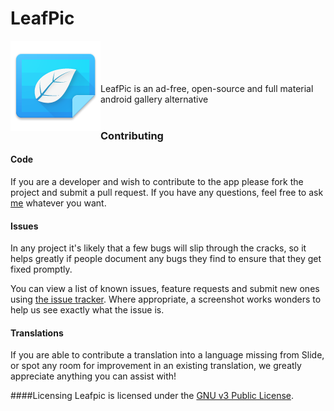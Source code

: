 # LeafPic
<img src="app/src/main/res/mipmap-xxhdpi/ic_launcher.png" align="left" > </br></br></br></br>LeafPic is an ad-free, open-source and full material android gallery alternative
</br></br>
### Contributing

#### Code

If you are a developer and wish to contribute to the app please fork the project
and submit a pull request.
If you have any questions, feel free to ask [me](mailto:dnld.sht@gmail.com) whatever you want.

#### Issues

In any project it's likely that a few bugs will slip through the cracks, so it
helps greatly if people document any bugs they find to ensure that they get
fixed promptly.

You can view a list of known issues, feature requests and submit new ones using [the issue tracker](
https://github.com/DNLDsht/LeafPic/issues).
Where appropriate, a screenshot works wonders to help us see exactly what the
issue is.

#### Translations

If you are able to contribute a translation into a language missing from Slide,
or spot any room for improvement in an existing translation, we greatly
appreciate anything you can assist with!

####Licensing
Leafpic is licensed under the [GNU v3 Public License](https://github.com/DNLDsht/LeafPic/blob/master/LICENSE).


